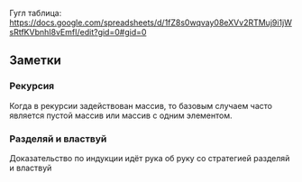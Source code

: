 Гугл таблица: https://docs.google.com/spreadsheets/d/1fZ8s0wqvay08eXVv2RTMuj9i1jWsRtfKVbnhI8vEmfI/edit?gid=0#gid=0


## Заметки
### Рекурсия
Когда в рекурсии задействован массив, то базовым случаем часто является пустой массив или массив с одним элементом.


### Разделяй и властвуй
Доказательство по индукции идёт рука об руку со стратегией разделяй и властвуй

